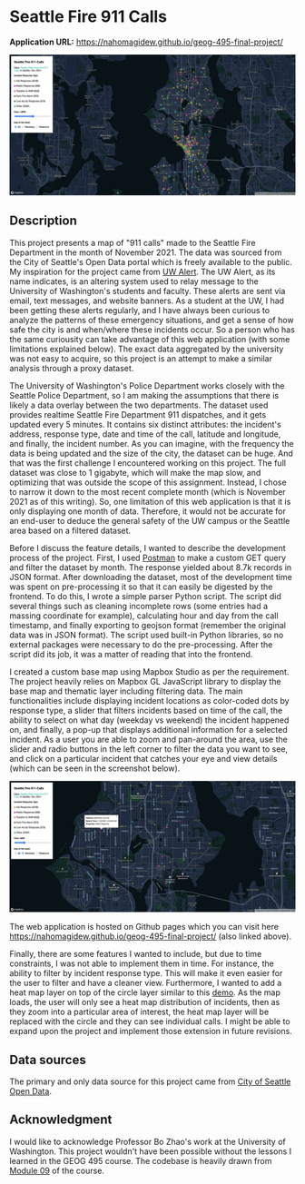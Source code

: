 # Seattle Fire 911 Calls

**Application URL:** https://nahomagidew.github.io/geog-495-final-project/

![Overview of web app](assets/screenshot1.png)
## Description
This project presents a map of "911 calls" made to the Seattle Fire Department in the month of November 2021. The data was sourced from the City of Seattle's Open Data portal which is freely available to the public. My inspiration for the project came from [UW Alert](https://www.washington.edu/safety/alert/). The UW Alert, as its name indicates, is an altering system used to relay message to the University of Washington's students and faculty. These alerts are sent via email, text messages, and website banners. As a student at the UW, I had been getting these alerts regularly, and I have always been curious to analyze the patterns of these emergency situations, and get a sense of how safe the city is and when/where these incidents occur. So a person who has the same curiousity can take advantage of this web application (with some limitations explained below). The exact data aggregated by the university was not easy to acquire, so this project is an attempt to make a similar analysis through a proxy dataset.

The University of Washington's Police Department works closely with the Seattle Police Department, so I am making the assumptions that there is likely a data overlay between the two departments. The dataset used provides realtime Seattle Fire Department 911 dispatches, and it gets updated every 5 minutes. It contains six distinct attributes: the incident's address, response type, date and time of the call, latitude and longitude, and finally, the incident number. As you can imagine, with the frequency the data is being updated and the size of the city, the dataset can be huge. And that was the first challenge I encountered working on this project. The full dataset was close to 1 gigabyte, which will make the map slow, and optimizing that was outside the scope of this assignment. Instead, I chose to narrow it down to the most recent complete month (which is November 2021 as of this writing). So, one limitation of this web application is that it is only displaying one month of data. Therefore, it would not be accurate for an end-user to deduce the general safety of the UW campus or the Seattle area based on a filtered dataset.

Before I discuss the feature details, I wanted to describe the development process of the project. First, I used [Postman](https://www.postman.com/) to make a custom GET query and filter the dataset by month. The response yielded about 8.7k records in JSON format. After downloading the dataset, most of the development time was spent on pre-processing it so that it can easily be digested by the frontend. To do this, I wrote a simple parser Python script. The script did several things such as cleaning incomplete rows (some entries had a massing coordinate for example), calculating hour and day from the call timestamp, and finally exporting to geojson format (remember the original data was in JSON format). The script used built-in Python libraries, so no external packages were necessary to do the pre-processing. After the script did its job, it was a matter of reading that into the frontend.

I created a custom base map using Mapbox Studio as per the requirement. The project heavily relies on Mapbox GL JavaScript library to display the base map and thematic layer including filtering data. The main functionalities include displaying incident locations as color-coded dots by response type, a slider that filters incidents based on time of the call, the ability to select on what day (weekday vs weekend) the incident happened on, and finally, a pop-up that displays additional information for a selected incident. As a user you are able to zoom and pan-around the area, use the slider and radio buttons in the left corner to filter the data you want to see, and click on a particular incident that catches your eye and view details (which can be seen in the screenshot below).

![Popup details](assets/screenshot2.jpeg)

The web application is hosted on Github pages which you can visit here https://nahomagidew.github.io/geog-495-final-project/ (also linked above).

Finally, there are some features I wanted to include, but due to time constraints, I was not able to implement them in time. For instance, the ability to filter by incident response type. This will make it even easier for the user to filter and have a cleaner view. Furthermore, I wanted to add a heat map layer on top of the circle layer similar to this [demo](https://docs.mapbox.com/help/demos/make-a-heatmap-with-mapbox-gl-js/final.html). As the map loads, the user will only see a heat map distribution of incidents, then as they zoom into a particular area of interest, the heat map layer will be replaced with the circle and they can see individual calls. I might be able to expand upon the project and implement those extension in future revisions.


## Data sources
The primary and only data source for this project came from [City of Seattle Open Data](https://data.seattle.gov/Public-Safety/Seattle-Real-Time-Fire-911-Calls/kzjm-xkqj).

## Acknowledgment
I would like to acknowledge Professor Bo Zhao's work at the University of Washington. This project wouldn't have been possible without the lessons I learned in the GEOG 495 course. The codebase is heavily drawn from [Module 09](https://github.com/jakobzhao/geog495/tree/main/modules/module09) of the course.
